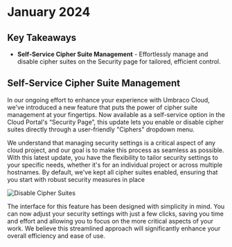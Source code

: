 # January 2024

## Key Takeaways

* **Self-Service Cipher Suite Management**  - Effortlessly manage and disable cipher suites on the Security page for tailored, efficient control.

## Self-Service Cipher Suite Management 
In our ongoing effort to enhance your experience with Umbraco Cloud, we've introduced a new feature that puts the power of cipher suite management at your fingertips. Now available as a self-service option in the Cloud Portal's “Security Page”, this update lets you enable or disable cipher suites directly through a user-friendly "Ciphers" dropdown menu.

We understand that managing security settings is a critical aspect of any cloud project, and our goal is to make this process as seamless as possible. With this latest update, you have the flexibility to tailor security settings to your specific needs, whether it's for an individual project or across multiple hostnames. By default, we've kept all cipher suites enabled, ensuring that you start with robust security measures in place

![Disable Cipher Suites](images/DisableCipherSuites.gif)

The interface for this feature has been designed with simplicity in mind. You can now adjust your security settings with just a few clicks, saving you time and effort and allowing you to focus on the more critical aspects of your work. We believe this streamlined approach will significantly enhance your overall efficiency and ease of use.
